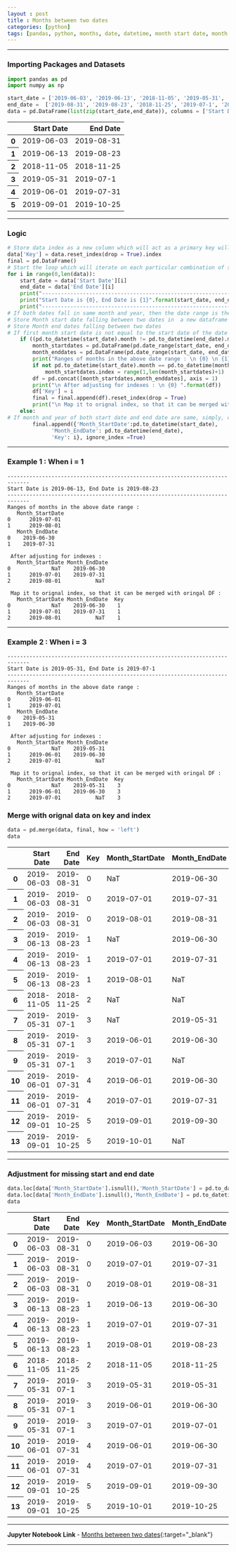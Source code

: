 ```yaml
---
layout : post
title : Months between two dates
categories: [python]
tags: [pandas, python, months, date, datetime, month start date, month end date, start date, end date]
---
```

---

### Importing Packages and Datasets

```python
import pandas as pd
import numpy as np
```

```python
start_date = ['2019-06-03', '2019-06-13', '2018-11-05', '2019-05-31', '2019-06-01', '2019-09-01']
end_date =  ['2019-08-31', '2019-08-23', '2018-11-25', '2019-07-1', '2019-07-31', '2019-10-25']
data = pd.DataFrame(list(zip(start_date,end_date)), columns = ['Start Date', 'End Date'])
```
<div class="table-responsive">
<table class="table-sm table-hover table-striped table-condensed table-bordered">
<thead>
  <tr style="text-align: right;">
    <th></th>
    <th>Start Date</th>
    <th>End Date</th>
  </tr>
</thead>
<tbody>
  <tr>
    <th>0</th>
    <td>2019-06-03</td>
    <td>2019-08-31</td>
  </tr>
  <tr>
    <th>1</th>
    <td>2019-06-13</td>
    <td>2019-08-23</td>
  </tr>
  <tr>
    <th>2</th>
    <td>2018-11-05</td>
    <td>2018-11-25</td>
  </tr>
  <tr>
    <th>3</th>
    <td>2019-05-31</td>
    <td>2019-07-1</td>
  </tr>
  <tr>
    <th>4</th>
    <td>2019-06-01</td>
    <td>2019-07-31</td>
  </tr>
  <tr>
    <th>5</th>
    <td>2019-09-01</td>
    <td>2019-10-25</td>
  </tr>
</tbody>
</table>
</div>
<!--break-->
<hr>


### Logic
```python
# Store data index as a new column which will act as a primary key will be used later and initiate a blank new dataframe
data['Key'] = data.reset_index(drop = True).index
final = pd.DataFrame()
# Start the loop which will iterate on each particular combination of start data and end date -
for i in range(0,len(data)):
    start_date = data['Start Date'][i]
    end_date = data['End Date'][i]
    print("-----------------------------------------------------------------------------")
    print("Start Date is {0}, End Date is {1}".format(start_date, end_date))
    print("-----------------------------------------------------------------------------")
# If both dates fall in same month and year, then the date range is the same ( no consecutive months exists), check for same and proceed if the any of these are not same
# Store Month start date falling between two dates in  a new dataframe object
# Store Month end dates falling between two dates
# If first month start date is not equal to the start date of the date range, then we need to shift the index by one to accommodate for the enddate of the first month
    if ((pd.to_datetime(start_date).month != pd.to_datetime(end_date).month) | (pd.to_datetime(start_date).year != pd.to_datetime(end_date).year)):
        month_startdates = pd.DataFrame(pd.date_range(start_date, end_date, freq = 'MS'), columns=['Month_StartDate'])
        month_enddates = pd.DataFrame(pd.date_range(start_date, end_date, freq = 'M'), columns = ['Month_EndDate'])
        print("Ranges of months in the above date range : \n {0} \n {1}".format(month_startdates, month_enddates))
        if not pd.to_datetime(start_date).month == pd.to_datetime(month_startdates['Month_StartDate'][0]).month:
            month_startdates.index = range(1,len(month_startdates)+1)
        df = pd.concat([month_startdates,month_enddates], axis = 1)
        print("\n After adjusting for indexes : \n {0} ".format(df))
        df['Key'] = i
        final = final.append(df).reset_index(drop = True)
        print("\n Map it to orignal index, so that it can be merged with oringal DF : \n {0}".format(df))
    else:
# If month and year of both start date and end date are same, simply, create the record with the same
        final.append({'Month_StartDate':pd.to_datetime(start_date),
              'Month_EndDate': pd.to_datetime(end_date),
              'Key': i}, ignore_index =True)
```
<hr>

### Example 1 : When i = 1
    -----------------------------------------------------------------------------
    Start Date is 2019-06-13, End Date is 2019-08-23
    -----------------------------------------------------------------------------
    Ranges of months in the above date range :
       Month_StartDate
    0      2019-07-01
    1      2019-08-01
       Month_EndDate
    0    2019-06-30
    1    2019-07-31

     After adjusting for indexes :
       Month_StartDate Month_EndDate
    0             NaT    2019-06-30
    1      2019-07-01    2019-07-31
    2      2019-08-01           NaT

     Map it to orignal index, so that it can be merged with oringal DF :
       Month_StartDate Month_EndDate  Key
    0             NaT    2019-06-30    1
    1      2019-07-01    2019-07-31    1
    2      2019-08-01           NaT    1

<hr>

### Example 2 : When i = 3
    -----------------------------------------------------------------------------
    Start Date is 2019-05-31, End Date is 2019-07-1
    -----------------------------------------------------------------------------
    Ranges of months in the above date range :
       Month_StartDate
    0      2019-06-01
    1      2019-07-01
       Month_EndDate
    0    2019-05-31
    1    2019-06-30

     After adjusting for indexes :
       Month_StartDate Month_EndDate
    0             NaT    2019-05-31
    1      2019-06-01    2019-06-30
    2      2019-07-01           NaT

     Map it to orignal index, so that it can be merged with oringal DF :
       Month_StartDate Month_EndDate  Key
    0             NaT    2019-05-31    3
    1      2019-06-01    2019-06-30    3
    2      2019-07-01           NaT    3

### Merge with orignal data on key and index

```python
data = pd.merge(data, final, how = 'left')
data
```

<div class="table-responsive">
<table class="table-sm table-hover table-striped table-condensed table-bordered">
  <thead>
    <tr style="text-align: right;">
      <th></th>
      <th>Start Date</th>
      <th>End Date</th>
      <th>Key</th>
      <th>Month_StartDate</th>
      <th>Month_EndDate</th>
    </tr>
  </thead>
  <tbody>
    <tr>
      <th>0</th>
      <td>2019-06-03</td>
      <td>2019-08-31</td>
      <td>0</td>
      <td>NaT</td>
      <td>2019-06-30</td>
    </tr>
    <tr>
      <th>1</th>
      <td>2019-06-03</td>
      <td>2019-08-31</td>
      <td>0</td>
      <td>2019-07-01</td>
      <td>2019-07-31</td>
    </tr>
    <tr>
      <th>2</th>
      <td>2019-06-03</td>
      <td>2019-08-31</td>
      <td>0</td>
      <td>2019-08-01</td>
      <td>2019-08-31</td>
    </tr>
    <tr>
      <th>3</th>
      <td>2019-06-13</td>
      <td>2019-08-23</td>
      <td>1</td>
      <td>NaT</td>
      <td>2019-06-30</td>
    </tr>
    <tr>
      <th>4</th>
      <td>2019-06-13</td>
      <td>2019-08-23</td>
      <td>1</td>
      <td>2019-07-01</td>
      <td>2019-07-31</td>
    </tr>
    <tr>
      <th>5</th>
      <td>2019-06-13</td>
      <td>2019-08-23</td>
      <td>1</td>
      <td>2019-08-01</td>
      <td>NaT</td>
    </tr>
    <tr>
      <th>6</th>
      <td>2018-11-05</td>
      <td>2018-11-25</td>
      <td>2</td>
      <td>NaT</td>
      <td>NaT</td>
    </tr>
    <tr>
      <th>7</th>
      <td>2019-05-31</td>
      <td>2019-07-1</td>
      <td>3</td>
      <td>NaT</td>
      <td>2019-05-31</td>
    </tr>
    <tr>
      <th>8</th>
      <td>2019-05-31</td>
      <td>2019-07-1</td>
      <td>3</td>
      <td>2019-06-01</td>
      <td>2019-06-30</td>
    </tr>
    <tr>
      <th>9</th>
      <td>2019-05-31</td>
      <td>2019-07-1</td>
      <td>3</td>
      <td>2019-07-01</td>
      <td>NaT</td>
    </tr>
    <tr>
      <th>10</th>
      <td>2019-06-01</td>
      <td>2019-07-31</td>
      <td>4</td>
      <td>2019-06-01</td>
      <td>2019-06-30</td>
    </tr>
    <tr>
      <th>11</th>
      <td>2019-06-01</td>
      <td>2019-07-31</td>
      <td>4</td>
      <td>2019-07-01</td>
      <td>2019-07-31</td>
    </tr>
    <tr>
      <th>12</th>
      <td>2019-09-01</td>
      <td>2019-10-25</td>
      <td>5</td>
      <td>2019-09-01</td>
      <td>2019-09-30</td>
    </tr>
    <tr>
      <th>13</th>
      <td>2019-09-01</td>
      <td>2019-10-25</td>
      <td>5</td>
      <td>2019-10-01</td>
      <td>NaT</td>
    </tr>
  </tbody>
</table>
</div>

<hr>

### Adjustment for missing start and end date

```python
data.loc[data['Month_StartDate'].isnull(),'Month_StartDate'] = pd.to_datetime(data['Start Date'])
data.loc[data['Month_EndDate'].isnull(),'Month_EndDate'] = pd.to_datetime(data['End Date'])
data
```
<div class="table-responsive">
<table class="table-sm table-hover table-striped table-condensed table-bordered">
  <thead>
    <tr style="text-align: right;">
      <th></th>
      <th>Start Date</th>
      <th>End Date</th>
      <th>Key</th>
      <th>Month_StartDate</th>
      <th>Month_EndDate</th>
    </tr>
  </thead>
  <tbody>
    <tr>
      <th>0</th>
      <td>2019-06-03</td>
      <td>2019-08-31</td>
      <td>0</td>
      <td>2019-06-03</td>
      <td>2019-06-30</td>
    </tr>
    <tr>
      <th>1</th>
      <td>2019-06-03</td>
      <td>2019-08-31</td>
      <td>0</td>
      <td>2019-07-01</td>
      <td>2019-07-31</td>
    </tr>
    <tr>
      <th>2</th>
      <td>2019-06-03</td>
      <td>2019-08-31</td>
      <td>0</td>
      <td>2019-08-01</td>
      <td>2019-08-31</td>
    </tr>
    <tr>
      <th>3</th>
      <td>2019-06-13</td>
      <td>2019-08-23</td>
      <td>1</td>
      <td>2019-06-13</td>
      <td>2019-06-30</td>
    </tr>
    <tr>
      <th>4</th>
      <td>2019-06-13</td>
      <td>2019-08-23</td>
      <td>1</td>
      <td>2019-07-01</td>
      <td>2019-07-31</td>
    </tr>
    <tr>
      <th>5</th>
      <td>2019-06-13</td>
      <td>2019-08-23</td>
      <td>1</td>
      <td>2019-08-01</td>
      <td>2019-08-23</td>
    </tr>
    <tr>
      <th>6</th>
      <td>2018-11-05</td>
      <td>2018-11-25</td>
      <td>2</td>
      <td>2018-11-05</td>
      <td>2018-11-25</td>
    </tr>
    <tr>
      <th>7</th>
      <td>2019-05-31</td>
      <td>2019-07-1</td>
      <td>3</td>
      <td>2019-05-31</td>
      <td>2019-05-31</td>
    </tr>
    <tr>
      <th>8</th>
      <td>2019-05-31</td>
      <td>2019-07-1</td>
      <td>3</td>
      <td>2019-06-01</td>
      <td>2019-06-30</td>
    </tr>
    <tr>
      <th>9</th>
      <td>2019-05-31</td>
      <td>2019-07-1</td>
      <td>3</td>
      <td>2019-07-01</td>
      <td>2019-07-01</td>
    </tr>
    <tr>
      <th>10</th>
      <td>2019-06-01</td>
      <td>2019-07-31</td>
      <td>4</td>
      <td>2019-06-01</td>
      <td>2019-06-30</td>
    </tr>
    <tr>
      <th>11</th>
      <td>2019-06-01</td>
      <td>2019-07-31</td>
      <td>4</td>
      <td>2019-07-01</td>
      <td>2019-07-31</td>
    </tr>
    <tr>
      <th>12</th>
      <td>2019-09-01</td>
      <td>2019-10-25</td>
      <td>5</td>
      <td>2019-09-01</td>
      <td>2019-09-30</td>
    </tr>
    <tr>
      <th>13</th>
      <td>2019-09-01</td>
      <td>2019-10-25</td>
      <td>5</td>
      <td>2019-10-01</td>
      <td>2019-10-25</td>
    </tr>
  </tbody>
</table>
</div>
<hr>

<b> Jupyter Notebook Link </b>   - [Months between two dates](https://nbviewer.jupyter.org/github/aakashkh/Sample-Jupyter-Notebooks/blob/master/Months%20between%20two%20dates.ipynb){:target="_blank"}
<hr>
